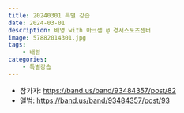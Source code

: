 ```yaml
---
title: 20240301 특별 강습
date: 2024-03-01
description: 배영 with 아크샘 @ 경서스포츠센터
image: 57882014301.jpg
tags:
    - 배영
categories:
    - 특별강습
---
```


- 참가자: https://band.us/band/93484357/post/82
- 앨범: https://band.us/band/93484357/post/93
